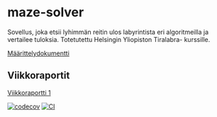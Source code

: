 # maze-solver
Sovellus, joka etsii lyhimmän reitin ulos labyrintista eri algoritmeilla ja vertailee tuloksia. Totetutettu Helsingin Yliopiston Tiralabra- kurssille.

[Määrittelydokumentti](https://github.com/mfaarni/maze-solver/blob/main/m%C3%A4%C3%A4rittelydokumentti.md)

## Viikkoraportit
[Viikkoraportti 1](https://github.com/mfaarni/maze-solver/blob/main/viikkoraportit/viikkoraportti_1.md)

[![codecov](https://codecov.io/github/mfaarni/maze-solver/branch/main/graph/badge.svg?token=0FBS5ZZDXU)](https://codecov.io/github/mfaarni/maze-solver)
[![CI](https://github.com/mfaarni/maze-solver/actions/workflows/main.yml/badge.svg)](https://github.com/mfaarni/maze-solver/actions/workflows/main.yml)
